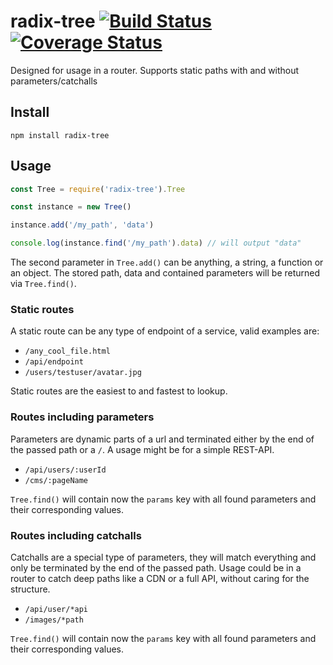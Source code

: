 # radix-tree [![Build Status](https://travis-ci.org/evangelion1204/radix-tree.svg?branch=master)](https://travis-ci.org/evangelion1204/radix-tree) [![Coverage Status](https://coveralls.io/repos/evangelion1204/radix-tree/badge.svg?branch=master&service=github)](https://coveralls.io/github/evangelion1204/radix-tree?branch=master)

Designed for usage in a router. Supports static paths with and without parameters/catchalls

## Install

```shell
npm install radix-tree
```

## Usage

```js
const Tree = require('radix-tree').Tree

const instance = new Tree()

instance.add('/my_path', 'data')

console.log(instance.find('/my_path').data) // will output "data"
```

The second parameter in `Tree.add()` can be anything, a string, a function or an object. The stored path, data and contained parameters will be returned via `Tree.find()`.

### Static routes

A static route can be any type of endpoint of a service, valid examples are:
- `/any_cool_file.html`
- `/api/endpoint`
- `/users/testuser/avatar.jpg`

Static routes are the easiest to and fastest to lookup.

### Routes including parameters

Parameters are dynamic parts of a url and terminated either by the end of the passed path or a `/`. A usage might be for a simple REST-API.
- `/api/users/:userId`
- `/cms/:pageName`

`Tree.find()` will contain now the `params` key with all found parameters and their corresponding values. 

### Routes including catchalls

Catchalls are a special type of parameters,  they will match everything and only be terminated by the end of the passed path. Usage could be in a router to catch deep paths like a CDN or a full API, without caring for the structure.
- `/api/user/*api`
- `/images/*path`

`Tree.find()` will contain now the `params` key with all found parameters and their corresponding values.
